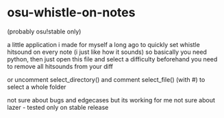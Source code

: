 # osu-whistle-on-notes
(probably osu!stable only)

a little application i made for myself a long ago to quickly set whistle hitsound on every note (i just like how it sounds)
so basically you need python, then just open this file and select a difficulty
beforehand you need to remove all hitsounds from your diff

or uncomment
select_directory() and comment select_file() (with #) to select a whole folder

not sure about bugs and edgecases but its working for me
not sure about lazer - tested only on stable release
